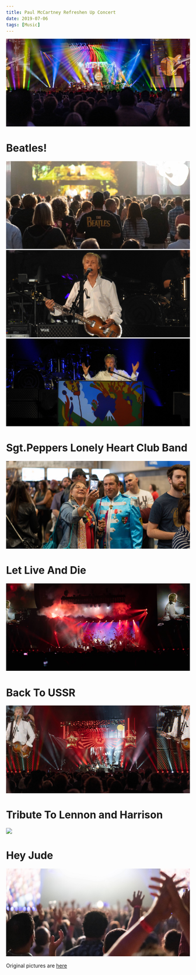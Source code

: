 ```yaml
---
title: Paul McCartney Refreshen Up Concert
date: 2019-07-06
tags: [Music]
---
```


![](SgtPeppers.jpg)

<!--truncate-->

# Beatles!

![](Beatles.jpg)
![](Paul.jpg)
![](Paul2.jpg)

# Sgt.Peppers Lonely Heart Club Band

![](SgtPeppers2.jpg)

# Let Live And Die

![](LetLiveAndDie.jpg)

# Back To USSR

![](USSR.jpg)

# Tribute To Lennon and Harrison

![](Tribute.jpg)

# Hey Jude

![](HeyJude.jpg)

Original pictures are [here](https://imgur.com/gallery/yWx5q9W)
